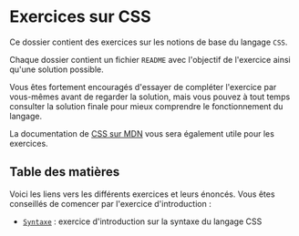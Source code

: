 # Exercices sur CSS

Ce dossier contient des exercices sur les notions de base du langage `CSS`.

Chaque dossier contient un fichier `README` avec l'objectif de l'exercice ainsi qu'une solution possible.

Vous êtes fortement encouragés d'essayer de compléter l'exercice par vous-mêmes avant de regarder la solution, mais vous pouvez à tout temps consulter la solution finale pour mieux comprendre le fonctionnement du langage.

La documentation de [CSS sur MDN](https://developer.mozilla.org/en-US/docs/Web/CSS) vous sera également utile pour les exercices.

## Table des matières

Voici les liens vers les différents exercices et leurs énoncés. Vous êtes conseillés de comencer par l'exercice d'introduction :

- [`Syntaxe`](./Syntaxe/README.MD) : exercice d'introduction sur la syntaxe du langage CSS